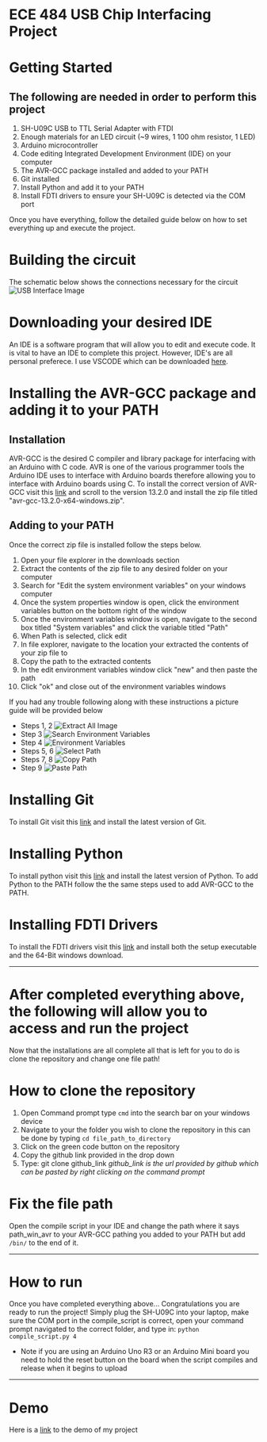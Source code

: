 # ECE 484 USB Chip Interfacing Project

# Getting Started
## The following are needed in order to perform this project
1. SH-U09C USB to TTL Serial Adapter with FTDI
2. Enough materials for an LED circuit (~9 wires, 1 100 ohm resistor, 1 LED)
3. Arduino microcontroller
4. Code editing Integrated Development Environment (IDE) on your computer
5. The AVR-GCC package installed and added to your PATH
6. Git installed
7. Install Python and add it to your PATH
8. Install FDTI drivers to ensure your SH-U09C is detected via the COM port

Once you have everything, follow the detailed guide below on how to set everything up and execute the project.

# Building the circuit
The schematic below shows the connections necessary for the circuit
![USB Interface Image](/assests/images/interface_schematic.png "USB Interface Image")

# Downloading your desired IDE
An IDE is a software program that will allow you to edit and execute code. It is vital to have an IDE to complete this project. However, IDE's are all personal preferece. I use VSCODE which can be downloaded [here](https://code.visualstudio.com/Download).

# Installing the AVR-GCC package and adding it to your PATH
## Installation
AVR-GCC is the desired C compiler and library package for interfacing with an Arduino with C code. AVR is one of the various programmer tools the Arduino IDE uses to interface with Arduino boards therefore allowing you to interface with Arduino boards using C. To install the correct version of AVR-GCC visit this [link](https://github.com/ZakKemble/avr-gcc-build/releases) and scroll to the version 13.2.0 and install the zip file titled "avr-gcc-13.2.0-x64-windows.zip". 

## Adding to your PATH
Once the correct zip file is installed follow the steps below.
1. Open your file explorer in the downloads section
2. Extract the contents of the zip file to any desired folder on your computer
3. Search for "Edit the system environment variables" on your windows computer
4. Once the system properties window is open, click the environment variables button on the bottom right of the window
5. Once the environment variables window is open, navigate to the second box titled "System variables" and click the variable titled "Path"
6. When Path is selected, click edit
7. In file explorer, navigate to the location your extracted the contents of your zip file to
8. Copy the path to the extracted contents
9. In the edit environment variables window click "new" and then paste the path 
10. Click "ok" and close out of the environment variables windows

If you had any trouble following along with these instructions a picture guide will be provided below
- Steps 1, 2
![Extract All Image](/assests/images/extract_contents.png "Extract All Image")
- Step 3
![Search Environment Variables](/assests/images/search_ev.png "Search Environment Variables")
- Step 4
![Environment Variables](/assests/images/environment_variables_w1.PNG "Environment Variables")
- Steps 5, 6
![Select Path](/assests/images/environment_variables_w2.PNG "Select Path")
- Steps 7, 8
![Copy Path](/assests/images/copy_path.png "Copy Path")
- Step 9
![Paste Path](/assests/images/environment_variables_w3.PNG "Paste Path")

# Installing Git
To install Git visit this [link](https://git-scm.com/downloads) and install the latest version of Git.

# Installing Python
To install python visit this [link](https://www.python.org/downloads/) and install the latest version of Python. To add Python to the PATH follow the the same steps used to add AVR-GCC to the PATH.

# Installing FDTI Drivers
To install the FDTI drivers visit this [link](https://ftdichip.com/drivers/vcp-drivers/) and install both the setup executable and the 64-Bit windows download.

---
# After completed everything above, the following will allow you to access and run the project
Now that the installations are all complete all that is left for you to do is clone the repository and change one file path!

# How to clone the repository
1. Open Command prompt type `cmd` into the search bar on your windows device
2. Navigate to your the folder you wish to clone the repository in this can be done by typing `cd file_path_to_directory`
3. Click on the green code button on the repository
4. Copy the github link provided in the drop down
5. Type: git clone github_link *github_link is the url provided by github which can be pasted by right clicking on the command prompt*

# Fix the file path
Open the compile script in your IDE and change the path where it says path_win_avr to your AVR-GCC pathing you added to your PATH but add `/bin/` to the end of it.

---

# How to run
Once you have completed everything above... Congratulations you are ready to run the project! Simply plug the SH-U09C into your laptop, make sure the COM port in the compile_script is correct, open your command prompt navigated to the correct folder, and type in: ` python compile_script.py 4 `

* Note if you are using an Arduino Uno R3 or an Arduino Mini board you need to hold the reset button on the board when the script compiles and release when it begins to upload

---

# Demo
Here is a [link](https://youtube.com/shorts/3-exS6YY4Po) to the demo of my project
